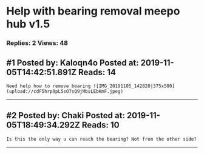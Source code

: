 # Help with bearing removal meepo hub v1.5

### Replies: 2 Views: 48

## \#1 Posted by: Kaloqn4o Posted at: 2019-11-05T14:42:51.891Z Reads: 14

```
Need help how to remove bearing ![IMG_20191105_142820|375x500](upload://cdF5hrp9pL5sO7sQ9jMbsLEbKmF.jpeg)
```

---
## \#2 Posted by: Chaki Posted at: 2019-11-05T18:49:34.292Z Reads: 10

```
Is this the only way u can reach the bearing? Not from the other side?
```

---
